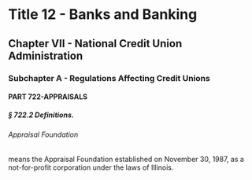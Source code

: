 
# Title 12 - Banks and Banking
## Chapter VII - National Credit Union Administration
### Subchapter A - Regulations Affecting Credit Unions
#### PART 722-APPRAISALS
##### § 722.2 Definitions.
###### Appraisal Foundation

means the Appraisal Foundation established on November 30, 1987, as a not-for-profit corporation under the laws of Illinois.
